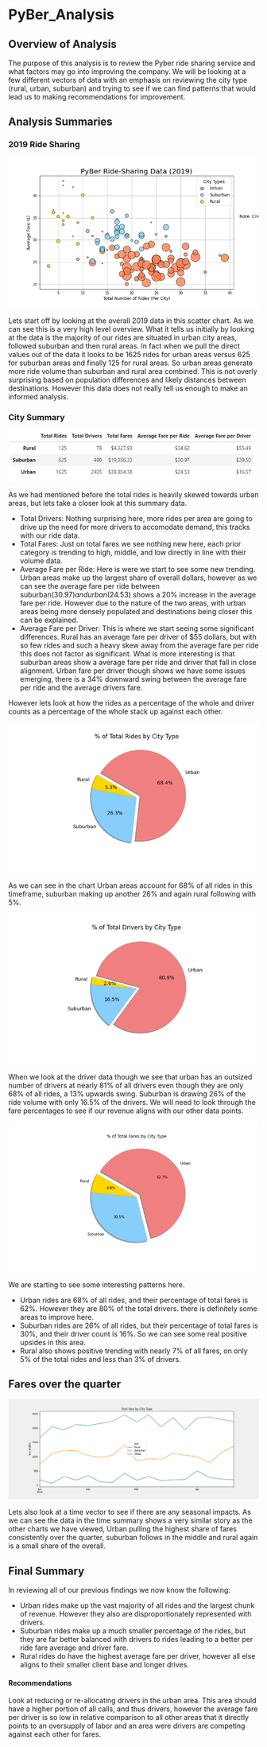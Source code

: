 # PyBer_Analysis

## **Overview of Analysis**

The purpose of this analysis is to review the Pyber ride sharing service and what factors may go into improving the company. We will be looking at a few different vectors of data with an emphasis on reviewing the city type (rural, urban, suburban) and trying to see if we can find patterns that would lead us to making recommendations for improvement.

## **Analysis Summaries**

### **2019 Ride Sharing**

![This is an image](https://github.com/Bren42/PyBer_Analysis/blob/main/analysis/Fig1.png)

Lets start off by looking at the overall 2019 data in this scatter chart. As we can see this is a very high level overview. What it tells us initially by looking at the data is the majority of our rides are situated in urban city areas, followed suburban and then rural areas. In fact when we pull the direct values out of the data it looks to be 1625 rides for urban areas versus 625 for suburban areas and finally 125 for rural areas. So urban areas generate more ride volume than suburban and rural area combined. This is not overly surprising based on population differences and likely distances between destinations. However this data does not really tell us enough to make an informed analysis. 

### **City Summary**

![This is an image](https://github.com/Bren42/PyBer_Analysis/blob/main/analysis/city%20type%20summary.png)

As we had mentioned before the total rides is heavily skewed towards urban areas, but lets take a closer look at this summary data.
- Total Drivers: Nothing surprising here, more rides per area are going to drive up the need for more drivers to accomodate demand, this tracks with our ride data.
- Total Fares: Just on total fares we see nothing new here, each prior category is trending to high, middle, and low directly in line with their volume data.
- Average Fare per Ride: Here is were we start to see some new trending. Urban areas make up the largest share of overall dollars, however as we can see the average fare per ride between suburban($30.97) and urban($24.53) shows a 20% increase in the average fare per ride. However due to the nature of the two areas, with urban areas being more densely populated and destinations being closer this can be explained. 
- Average Fare per Driver: This is where we start seeing some significant differences. Rural has an average fare per driver of $55 dollars, but with so few rides and such a heavy skew away from the average fare per ride this does not factor as significant. What is more interesting is that suburban areas show a average fare per ride and driver that fall in close alignment. Urban fare per driver though shows we have some issues emerging, there is a 34% downward swing between the average fare per ride and the average drivers fare.

However lets look at how the rides as a percentage of the whole and driver counts as a percentage of the whole stack up against each other.

![This is an image](https://github.com/Bren42/PyBer_Analysis/blob/main/analysis/Fig6.png)

As we can see in the chart Urban areas account for 68% of all rides in this timeframe, suburban making up another 26% and again rural following with 5%.

![This is an image](https://github.com/Bren42/PyBer_Analysis/blob/main/analysis/Fig7.png)

When we look at the driver data though we see that urban has an outsized number of drivers at nearly 81% of all drivers even though they are only 68% of all rides, a 13% upwards swing. Suburban is drawing 26% of the ride volume with only 16.5% of the drivers. We will need to look through the fare percentages to see if our revenue aligns with our other data points.

![This is an image](https://github.com/Bren42/PyBer_Analysis/blob/main/analysis/Fig5.png)

We are starting to see some interesting patterns here. 
- Urban rides are 68% of all rides, and their percentage of total fares is 62%. However they are 80% of the total drivers. there is definitely some areas to improve here.
- Suburban rides are 26% of all rides, but their percentage of total fares is 30%, and their driver count is 16%. So we can see some real positive upsides in this area.
- Rural also shows positive trending with nearly 7% of all fares, on only 5% of the total rides and less than 3% of drivers.

## Fares over the quarter
![This is an image](https://github.com/Bren42/PyBer_Analysis/blob/main/analysis/PyBer_fare_summary.png)

Lets also look at a time vector to see if there are any seasonal impacts.
As we can see the data in the time summary shows a very similar story as the other charts we have viewed, Urban pulling the highest share of fares consistently over the quarter, suburban follows in the middle and rural again is a small share of the overall.

## **Final Summary**
In reviewing all of our previous findings we now know the following:
- Urban rides make up the vast majority of all rides and the largest chunk of revenue. However they also are disproportionately represented with drivers.
- Suburban rides make up a much smaller percentage of the rides, but they are far better balanced with drivers to rides leading to a better per ride fare average and driver fare.
- Rural rides do have the highest average fare per driver, however all else aligns to their smaller client base and longer drives. 

#### Recommendations
Look at reducing or re-allocating drivers in the urban area. This area should have a higher portion of all calls, and thus drivers, however the average fare per driver is so low in relative comparison to all other areas that it directly points to an oversupply of labor and an area were drivers are competing against each other for fares.

